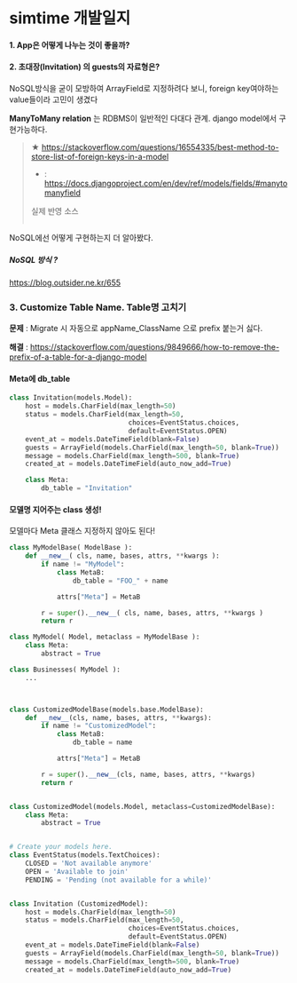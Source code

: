 # simtime 개발일지

#### 1. App은 어떻게 나누는 것이 좋을까? 



#### 2. 초대장(Invitation) 의 guests의 자료형은?

NoSQL방식을 굳이 모방하여 ArrayField로 지정하려다 보니, foreign key여야하는 value들이라 고민이 생겼다



**ManyToMany relation** 는 RDBMS이 일반적인 다대다 관계. django model에서 구현가능하다.

> ★ https://stackoverflow.com/questions/16554335/best-method-to-store-list-of-foreign-keys-in-a-model
>
> - : https://docs.djangoproject.com/en/dev/ref/models/fields/#manytomanyfield
>
>   
>
> 실제 반영 소스
>
> ```
> 
> ```
>
> 



NoSQL에선 어떻게 구현하는지 더 알아봤다.

##### NoSQL 방식 ?

https://blog.outsider.ne.kr/655



### 3. Customize Table Name. Table명 고치기

**문제** :  Migrate 시 자동으로 appName_ClassName 으로 prefix 붙는거 싫다.

**해결** : https://stackoverflow.com/questions/9849666/how-to-remove-the-prefix-of-a-table-for-a-django-model



####  Meta에 db_table

```python
class Invitation(models.Model):
    host = models.CharField(max_length=50)
    status = models.CharField(max_length=50,
                              choices=EventStatus.choices,
                              default=EventStatus.OPEN)
    event_at = models.DateTimeField(blank=False)
    guests = ArrayField(models.CharField(max_length=50, blank=True))
    message = models.CharField(max_length=500, blank=True)
    created_at = models.DateTimeField(auto_now_add=True)

    class Meta:
        db_table = "Invitation"
```



#### 모델명 지어주는 class 생성! 

모델마다 Meta 클래스 지정하지 않아도 된다!

```python
class MyModelBase( ModelBase ):
    def __new__( cls, name, bases, attrs, **kwargs ):
        if name != "MyModel":
            class MetaB:
                db_table = "FOO_" + name

            attrs["Meta"] = MetaB

        r = super().__new__( cls, name, bases, attrs, **kwargs )
        return r       

class MyModel( Model, metaclass = MyModelBase ):
    class Meta:
        abstract = True

class Businesses( MyModel ):
    ...
```

```python


class CustomizedModelBase(models.base.ModelBase):
    def __new__(cls, name, bases, attrs, **kwargs):
        if name != "CustomizedModel":
            class MetaB:
                db_table = name

            attrs["Meta"] = MetaB

        r = super().__new__(cls, name, bases, attrs, **kwargs)
        return r


class CustomizedModel(models.Model, metaclass=CustomizedModelBase):
    class Meta:
        abstract = True


# Create your models here.
class EventStatus(models.TextChoices):
    CLOSED = 'Not available anymore'
    OPEN = 'Available to join'
    PENDING = 'Pending (not available for a while)'


class Invitation (CustomizedModel):
    host = models.CharField(max_length=50)
    status = models.CharField(max_length=50,
                              choices=EventStatus.choices,
                              default=EventStatus.OPEN)
    event_at = models.DateTimeField(blank=False)
    guests = ArrayField(models.CharField(max_length=50, blank=True))
    message = models.CharField(max_length=500, blank=True)
    created_at = models.DateTimeField(auto_now_add=True)

```

